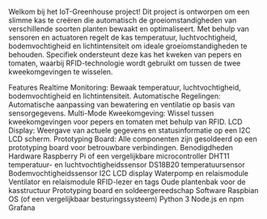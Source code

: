 Welkom bij het IoT-Greenhouse project! Dit project is ontworpen om een slimme kas te creëren die automatisch de groeiomstandigheden van verschillende soorten planten bewaakt en optimaliseert. Met behulp van sensoren en actuatoren regelt de kas temperatuur, luchtvochtigheid, bodemvochtigheid en lichtintensiteit om ideale groeiomstandigheden te behouden. Specifiek ondersteunt deze kas het kweken van pepers en tomaten, waarbij RFID-technologie wordt gebruikt om tussen de twee kweekomgevingen te wisselen.

Features
Realtime Monitoring: Bewaak temperatuur, luchtvochtigheid, bodemvochtigheid en lichtintensiteit.
Automatische Regelingen: Automatische aanpassing van bewatering en ventilatie op basis van sensorgegevens.
Multi-Mode Kweekomgeving: Wissel tussen kweekomgevingen voor pepers en tomaten met behulp van RFID.
LCD Display: Weergave van actuele gegevens en statusinformatie op een I2C LCD scherm.
Prototyping Board: Alle componenten zijn gesoldeerd op een prototyping board voor betrouwbare verbindingen.
Benodigdheden
Hardware
Raspberry Pi of een vergelijkbare microcontroller
DHT11 temperatuur- en luchtvochtigheidssensor
DS18B20 temperatuursensor
Bodemvochtigheidssensor
I2C LCD display
Waterpomp en relaismodule
Ventilator en relaismodule
RFID-lezer en tags
Oude plantenbak voor de kasstructuur
Prototyping board en soldeergereedschap
Software
Raspbian OS (of een vergelijkbaar besturingssysteem)
Python 3
Node.js en npm
Grafana
